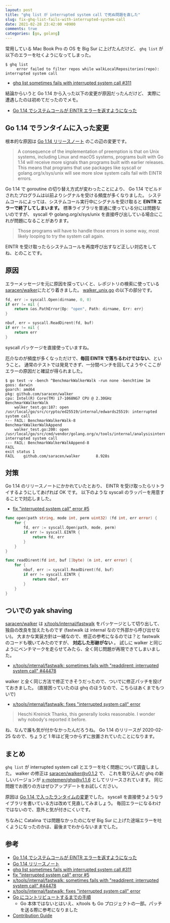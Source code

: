```yaml
---
layout: post
title: "ghq list が interrupted system call で死ぬ問題を直した"
slug: fix-ghq-list-fails-with-interrupted-system-call
date: 2021-02-28 23:42:00 +0900
comments: true
categories: [go, golang]
---
```


常用している Mac Book Pro の OS を Big Sur に上げたんだけど、
`ghq list` が以下のエラーを吐くようになってしまった。

```
$ ghq list
     error failed to filter repos while walkLocalRepositories(repo): interrupted system call
```

- [ghq list sometimes fails with interrupted system call #311](https://github.com/x-motemen/ghq/issues/311)

結論からいうと Go 1.14 から入った以下の変更が原因だったんだけど、
実際に遭遇したのは初めてだったのでメモ。

- [Go 1.14 でシステムコールが EINTR エラーを返すようになった](https://blog.lufia.org/entry/2020/02/29/162727)

## Go 1.14 でランタイムに入った変更

根本的な原因は [Go 1.14 リリースノート](https://golang.org/doc/go1.14#runtime) のこの辺の変更です。

> A consequence of the implementation of preemption is that on Unix systems, including Linux and macOS systems,
> programs built with Go 1.14 will receive more signals than programs built with earlier releases.
> This means that programs that use packages like syscall or golang.org/x/sys/unix will see more slow system calls fail with EINTR errors.

Go 1.14 で goroutine の切り替え方式が変わったことにより、
Go 1.14 でビルドされたプログラムは以前よりシグナルを受ける頻度が多くなりました。
システムコールによっては、システムコール実行中にシグナルを受け取ると **EINTR エラーで終了してしまいます。**
標準ライブラリを普通に使っている分には問題ないのですが、
syscall や golang.org/x/sys/unix を直接呼び出している場合にこれが問題になることがあります。

> Those programs will have to handle those errors in some way, most likely looping to try the system call again.

EINTR を受け取ったらシステムコールを再度呼び出すなど正しい対応をしてね、とのことです。

## 原因

エラーメッセージを元に原因を探っていくと、レポジトリの検索に使っている[saracen/walker](https://github.com/saracen/walker)にたどり着きました。
[walker_unix.go](https://github.com/saracen/walker/blob/e4a590f03e852923cdb02e2b7422fb070838b49d/walker_unix.go#L26-L29) の以下の部分です。

```go
fd, err := syscall.Open(dirname, 0, 0)
if err != nil {
    return &os.PathError{Op: "open", Path: dirname, Err: err}
}
```

```go
nbuf, err = syscall.ReadDirent(fd, buf)
if err != nil {
    return err
}
```

syscall パッケージを直接使っていますね。

厄介なのが頻度が多くなっただけで、**毎回 EINTR で落ちるわけではない**、ということ。
通常のテストでは発見できず、一分間ペンチを回してようやくここがエラーの原因だと確証が得られました。

```
$ go test -v -bench ^BenchmarkWalkerWalk -run none -benchtime 1m
goos: darwin
goarch: amd64
pkg: github.com/saracen/walker
cpu: Intel(R) Core(TM) i7-1068NG7 CPU @ 2.30GHz
BenchmarkWalkerWalk
    walker_test.go:187: open /usr/local/go/src/crypto/ed25519/internal/edwards25519: interrupted system call
--- FAIL: BenchmarkWalkerWalk-8
BenchmarkWalkerWalkAppend
    walker_test.go:200: open /usr/local/go/src/cmd/vendor/golang.org/x/tools/internal/analysisinternal: interrupted system call
--- FAIL: BenchmarkWalkerWalkAppend-8
FAIL
exit status 1
FAIL    github.com/saracen/walker       8.928s
```

## 対策

Go 1.14 のリリースノートにかかれていたとおり、 EINTR を受け取ったらリトライするようにしてあげれば OK です。
以下のような syscall のラッパーを用意することで対応しました。

- [fix "interrupted system call" error #5](https://github.com/saracen/walker/pull/5)

```go
func open(path string, mode int, perm uint32) (fd int, err error) {
	for {
		fd, err := syscall.Open(path, mode, perm)
		if err != syscall.EINTR {
			return fd, err
		}
	}
}

func readDirent(fd int, buf []byte) (n int, err error) {
	for {
		nbuf, err := syscall.ReadDirent(fd, buf)
		if err != syscall.EINTR {
			return nbuf, err
		}
	}
}
```

## ついでの yak shaving

[saracen/walker](https://github.com/saracen/walker) は [x/tools/internal/fastwalk](https://github.com/golang/tools/tree/2363391a5b2fe95c264da3c106a6ecca73490587/internal/fastwalk) をパッケージとして切り出して、独自の改良を加えたものです
(fastwalk は internal なので外部から呼び出せない)。
大まかな実装方針は一緒なので、修正の参考になるのでは？と fastwalk のコードも覗いてみたのですが、 **対応した形跡がない** 。
試しに walker と同じようにベンチマークを走らせてみたら、全く同じ問題が再現できてしまいました。

- [x/tools/internal/fastwalk: sometimes fails with "readdirent: interrupted system call" #44478](https://github.com/golang/go/issues/44478)

walker と全く同じ方法で修正できそうだったので、ついでに修正パッチを投げておきました。
(直接困っていたのは ghq のほうなので、こちらはあくまでもついで)

- [x/tools/internal/fastwalk: fixes "interrupted system call" error](https://golang.org/cl/294730)

> Heschi Kreinick
> Thanks, this generally looks reasonable. I wonder why nobody's reported it before.

ね、なんで誰も気が付かなかったんだろうね。
Go 1.14 のリリースが 2020-02-25 なので、ちょうど 1 年ほど見つからずに放置されていたことになります。

## まとめ

`ghq list` が interrupted system call とエラーを吐く問題について調査しました。
walker の修正は [saracen/walker@v0.1.2](https://github.com/saracen/walker/releases/tag/v0.1.2) で、
これを取り込んだ ghq の新しいバージョンが [x-motemen/ghq@v1.1.6](https://github.com/x-motemen/ghq/releases/tag/v1.1.6) としてリリースされています。
同じ問題でお困りの方はぜひアップデートをお試しください。

原因は [Go 1.14 で入ったランタイムの変更](https://golang.org/doc/go1.14#runtime)でした。
syscall を直接使うようなライブラリを書いている方は改めて見直してみましょう。
毎回エラーになるわけではないので、意外と気が付きにくいです。

ちなみに Catalina では問題なかったのになぜ Big Sur に上げた途端エラーを吐くようになったのかは、最後までわからないままでした。

## 参考

- [Go 1.14 でシステムコールが EINTR エラーを返すようになった](https://blog.lufia.org/entry/2020/02/29/162727)
- [Go 1.14 リリースノート](https://golang.org/doc/go1.14#runtime)
- [ghq list sometimes fails with interrupted system call #311](https://github.com/x-motemen/ghq/issues/311)
- [fix "interrupted system call" error #5](https://github.com/saracen/walker/pull/5)
- [x/tools/internal/fastwalk: sometimes fails with "readdirent: interrupted system call" #44478](https://github.com/golang/go/issues/44478)
- [x/tools/internal/fastwalk: fixes "interrupted system call" error](https://golang.org/cl/294730)
- [Go にコントリビュートするまでの手順](https://syfm.hatenablog.com/entry/2017/07/05/020535)
  - Go 本体ではないとはいえ、x/tools も Go プロジェクトの一部。パッチを送る際に参考になりました
- [Contribution Guide](https://golang.org/doc/contribute)
